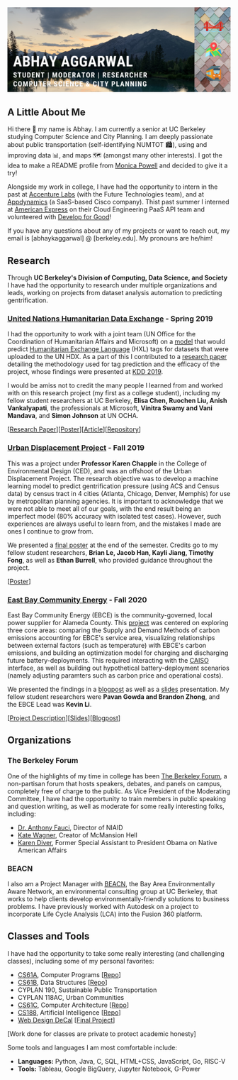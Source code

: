 
<img src="images/GithubCoverPhoto.png">

## A Little About Me
Hi there 👋 my name is Abhay. I am currently a senior at UC Berkeley studying Computer Science and City Planning. I am deeply passionate about public transportation (self-identifying NUMTOT 🏙), using and improving data 📊, and maps 🗺 (amongst many other interests). I got the idea to make a README profile from [Monica Powell](https://www.aboutmonica.com/blog/how-to-create-a-github-profile-readme) and decided to give it a try!

Alongside my work in college, I have had the opportunity to intern in the past at [Accenture Labs](https://www.accenture.com/us-en/about/accenture-labs-index) (with the Future Technologies team), and at [Appdynamics](https://www.appdynamics.com/) (a SaaS-based Cisco company). Thist past summer I interned at [American Express](https://www.americanexpress.com/us/) on their Cloud Engineering PaaS API team and volunteered with [Develop for Good](https://www.developforgood.org/)!

If you have any questions about any of my projects or want to reach out, my email is [abhaykaggarwal] @ [berkeley.edu]. My pronouns are he/him!

## Research

Through **UC Berkeley's Division of Computing, Data Science, and Society** I have had the opportunity to research under multiple organizations and leads, working on projects from dataset analysis automation to predicting gentrification.

### [United Nations Humanitarian Data Exchange](https://data.humdata.org/) - Spring 2019
I had the opportunity to work with a joint team (UN Office for the Coordination of Humanitarian Affairs and Microsoft) on a [model](https://github.com/humanitarian-data-collaboration/hdx-python-model) that would predict [Humanitarian Exchange Language](https://hxlstandard.org/) (HXL) tags for datasets that were uploaded to the UN HDX. As a part of this I contributed to a [research paper](https://www.kdd.org/kdd2019/docs/Humanitarian_Data_tagging_KDD2019_SocialImpactTrack_HXLTagPrediction.pdf) detailing the methodology used for tag prediction and the efficacy of the project, whose findings were presented at [KDD 2019](https://www.kdd.org/kdd2019/).

I would be amiss not to credit the many people I learned from and worked with on this research project (my first as a college student), including my fellow student researchers at UC Berkeley, **Elisa Chen, Ruochen Liu, Anish Vankalyapati**, the professionals at Microsoft, **Vinitra Swamy and Vani Mandava**, and **Simon Johnson** at UN OCHA. 

[[Research Paper](https://www.kdd.org/kdd2019/docs/Humanitarian_Data_tagging_KDD2019_SocialImpactTrack_HXLTagPrediction.pdf)][[Poster](https://www.dropbox.com/s/1263fkgoe6x6vee/poster-hxl.pdf?dl=0)][[Article](https://data.berkeley.edu/news/using-machine-learning-advance-humanitarian-efforts)][[Repository](https://github.com/humanitarian-data-collaboration)]

### [Urban Displacement Project](https://www.urbandisplacement.org/) - Fall 2019
This was a project under **Professor Karen Chapple** in the College of Environmental Design (CED), and was an offshoot of the Urban Displacement Project. The research objective was to develop a machine learning model to predict gentrification pressure (using ACS and Census data) by census tract in 4 cities (Atlanta, Chicago, Denver, Memphis) for use by metropolitan planning agencies. It is important to acknowledge that we were not able to meet all of our goals, with the end result being an imperfect model (80% accuracy with isolated test cases). However, such experiences are always useful to learn from, and the mistakes I made are ones I continue to grow from.

We presented a [final poster](https://docs.google.com/presentation/d/10NM98DpzLcqUNOqGOeswrT13YiWSuY88ThW1OLJqEJg/edit#slide=id.g25659b536c_2_6) at the end of the semester. Credits go to my fellow student researchers, **Brian Le, Jacob Han, Kayli Jiang, Timothy Fong**, as well as **Ethan Burrell**, who provided guidance throughout the project.

[[Poster](https://docs.google.com/presentation/d/10NM98DpzLcqUNOqGOeswrT13YiWSuY88ThW1OLJqEJg/edit#slide=id.g25659b536c_2_6)]

### [East Bay Community Energy](https://ebce.org/) - Fall 2020
East Bay Community Energy (EBCE) is the community-governed, local power supplier for Alameda County. This [project](https://ds-discovery.github.io/Projects/Environment/Evaluating%20Alameda%20County%20CO2%20Emissions%20and%20Optimizing%20Customer%20Programs%20Using%20Marginal%20Emissions%20Data%20/) was centered on exploring three core areas: comparing the Supply and Demand Methods of carbon emissions accounting for EBCE's service area, visualizing relationships between external factors (such as temperature) with EBCE's carbon emissions, and building an optimization model for charging and discharging future battery-deployments. This required interacting with the [CAISO](http://www.caiso.com/Pages/default.aspx) interface, as well as building out hypothetical battery-deployment scenarios (namely adjusting paramters such as carbon price and operational costs). 

We presented the findings in a [blogpost](https://github.com/abhaykaggarwal/blogpost) as well as a [slides](https://docs.google.com/presentation/d/1lkici9MwaAN0F7h1o_5fEBMWkgntbqa_lomttmGVMf0/edit?usp=sharing) presentation. My fellow student researchers were **Pavan Gowda and Brandon Zhong**, and the EBCE Lead was **Kevin Li**. 

[[Project Description](https://ds-discovery.github.io/Projects/Environment/Evaluating%20Alameda%20County%20CO2%20Emissions%20and%20Optimizing%20Customer%20Programs%20Using%20Marginal%20Emissions%20Data%20/)][[Slides](https://docs.google.com/presentation/d/1lkici9MwaAN0F7h1o_5fEBMWkgntbqa_lomttmGVMf0/edit?usp=sharing)][[Blogpost](https://github.com/abhaykaggarwal/blogpost)]

## Organizations

### The Berkeley Forum
One of the highlights of my time in college has been [The Berkeley Forum](https://forum.berkeley.edu/), a non-partisan forum that hosts speakers, debates, and panels on campus, completely free of charge to the public. As Vice President of the Moderating Committee, I have had the opportunity to train members in public speaking and question writing, as well as moderate for some really interesting folks, including:

- [Dr. Anthony Fauci](https://www.youtube.com/watch?v=8zxkvXcROS0&t=579s), Director of NIAID
- [Kate Wagner](https://www.facebook.com/berkeleyforum/videos/390362598390099), Creator of McMansion Hell
- [Karen Diver](https://www.facebook.com/berkeleyforum/videos/381620866076629), Former Special Assistant to President Obama on Native American Affairs

### BEACN
I also am a Project Manager with [BEACN](https://www.beacn.org/), the Bay Area Environmentally Aware Network, an environmental consulting group at UC Berkeley, that works to help clients develop environmentally-friendly solutions to business problems. I have previously worked with Autodesk on a project to incorporate Life Cycle Analysis (LCA) into the Fusion 360 platform.

## Classes and Tools
I have had the opportunity to take some really interesting (and challenging classes), including some of my personal favorites:
- [CS61A](https://inst.eecs.berkeley.edu/~cs61a/sp19/), Computer Programs [[Repo](https://github.com/abhaykaggarwal/cs61b-private)]
- [CS61B](https://inst.eecs.berkeley.edu/~cs61b/fa19/), Data Structures [[Repo](https://github.com/abhaykaggarwal/cs61b-private)]
- CYPLAN 190, Sustainable Public Transportation
- CYPLAN 118AC, Urban Communities
- [CS61C](https://cs61c.org/fa20/), Computer Architecture [[Repo](https://github.com/abhaykaggarwal/cs61c-private)]
- [CS188](https://inst.eecs.berkeley.edu/~cs188/fa20/), Artificial Intelligence [[Repo](https://github.com/abhaykaggarwal/cs188-private)]
- [Web Design DeCal](http://wdd.io/) [[Final Project](https://abhaykaggarwal.github.io/)]

[Work done for classes are private to protect academic honesty]

Some tools and languages I am most comfortable include:
- **Languages:** Python, Java, C, SQL, HTML+CSS, JavaScript, Go, RISC-V
- **Tools:** Tableau, Google BigQuery, Jupyter Notebook, G-Power 

<!--
**abhaykaggarwal/abhaykaggarwal** is a ✨ _special_ ✨ repository because its `README.md` (this file) appears on your GitHub profile.

Here are some ideas to get you started:

- 🔭 I’m currently working on ...
- 🌱 I’m currently learning ...
- 👯 I’m looking to collaborate on ...
- 🤔 I’m looking for help with ...
- 💬 Ask me about ...
- 📫 How to reach me: ...
- 😄 Pronouns: ...
- ⚡ Fun fact: ...
-->
